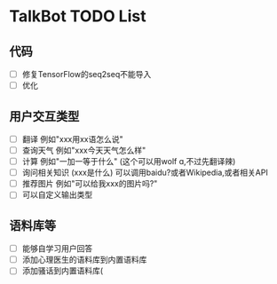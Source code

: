 # TalkBot TODO List

## 代码

- [ ] 修复TensorFlow的seq2seq不能导入
- [ ] 优化

## 用户交互类型

- [ ] 翻译 例如"xxx用xx语怎么说"
- [ ] 查询天气 例如"xxx今天天气怎么样"
- [ ] 计算 例如"一加一等于什么" (这个可以用wolf ɑ,不过先翻译辣)
- [ ] 询问相关知识 (xxx是什么) 可以调用baidu?或者Wikipedia,或者相关API
- [ ] 推荐图片 例如"可以给我xxx的图片吗?"
- [ ] 可以自定义输出类型

## 语料库等

- [ ] 能够自学习用户回答
- [ ] 添加心理医生的语料库到内置语料库
- [ ] 添加骚话到内置语料库(